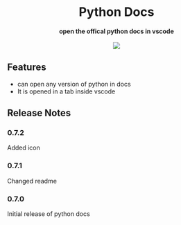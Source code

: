 <h1 align="center">Python Docs</h1>

<div align="center">
  <strong>open the offical python docs in vscode</strong>
</div>

<br />

<div align="center">
  <a href="https://marketplace.visualstudio.com/items?itemName=Mukundan.python-docs">
    <img src="https://vsmarketplacebadge.apphb.com/installs-short/mukundan.python-docs.svg">
  </a>
</div>

## Features

 - can open any version of python in docs
 - It is opened in a tab inside vscode

## Release Notes

### 0.7.2

Added icon

### 0.7.1

Changed readme

### 0.7.0

Initial release of python docs
